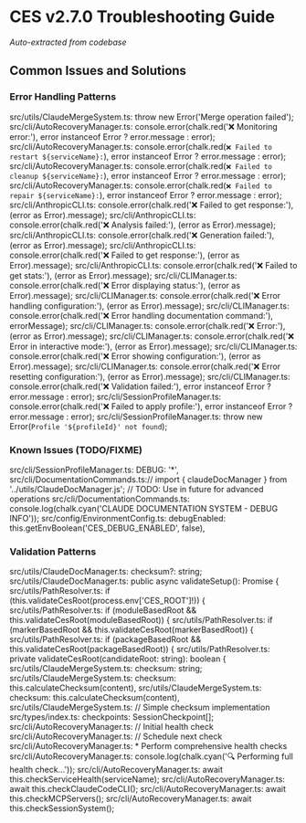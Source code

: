 # CES v2.7.0 Troubleshooting Guide

*Auto-extracted from codebase*

## Common Issues and Solutions

### Error Handling Patterns

src/utils/ClaudeMergeSystem.ts:            throw new Error('Merge operation failed');
src/cli/AutoRecoveryManager.ts:                console.error(chalk.red('❌ Monitoring error:'), error instanceof Error ? error.message : error);
src/cli/AutoRecoveryManager.ts:            console.error(chalk.red(`❌ Failed to restart ${serviceName}:`), error instanceof Error ? error.message : error);
src/cli/AutoRecoveryManager.ts:            console.error(chalk.red(`❌ Failed to cleanup ${serviceName}:`), error instanceof Error ? error.message : error);
src/cli/AutoRecoveryManager.ts:            console.error(chalk.red(`❌ Failed to repair ${serviceName}:`), error instanceof Error ? error.message : error);
src/cli/AnthropicCLI.ts:                    console.error(chalk.red('❌ Failed to get response:'), (error as Error).message);
src/cli/AnthropicCLI.ts:                    console.error(chalk.red('❌ Analysis failed:'), (error as Error).message);
src/cli/AnthropicCLI.ts:                    console.error(chalk.red('❌ Generation failed:'), (error as Error).message);
src/cli/AnthropicCLI.ts:                            console.error(chalk.red('❌ Failed to get response:'), (error as Error).message);
src/cli/AnthropicCLI.ts:                    console.error(chalk.red('❌ Failed to get stats:'), (error as Error).message);
src/cli/CLIManager.ts:            console.error(chalk.red('❌ Error displaying status:'), (error as Error).message);
src/cli/CLIManager.ts:            console.error(chalk.red('❌ Error handling configuration:'), (error as Error).message);
src/cli/CLIManager.ts:            console.error(chalk.red('❌ Error handling documentation command:'), errorMessage);
src/cli/CLIManager.ts:                    console.error(chalk.red('❌ Error:'), (error as Error).message);
src/cli/CLIManager.ts:            console.error(chalk.red('❌ Error in interactive mode:'), (error as Error).message);
src/cli/CLIManager.ts:            console.error(chalk.red('❌ Error showing configuration:'), (error as Error).message);
src/cli/CLIManager.ts:            console.error(chalk.red('❌ Error resetting configuration:'), (error as Error).message);
src/cli/CLIManager.ts:            console.error(chalk.red('❌ Validation failed:'), error instanceof Error ? error.message : error);
src/cli/SessionProfileManager.ts:            console.error(chalk.red('❌ Failed to apply profile:'), error instanceof Error ? error.message : error);
src/cli/SessionProfileManager.ts:            throw new Error(`Profile '${profileId}' not found`);

### Known Issues (TODO/FIXME)

src/cli/SessionProfileManager.ts:                    DEBUG: '*',
src/cli/DocumentationCommands.ts:// import { claudeDocManager } from '../utils/ClaudeDocManager.js'; // TODO: Use in future for advanced operations
src/cli/DocumentationCommands.ts:            console.log(chalk.cyan('CLAUDE DOCUMENTATION SYSTEM - DEBUG INFO'));
src/config/EnvironmentConfig.ts:        debugEnabled: this.getEnvBoolean('CES_DEBUG_ENABLED', false),

### Validation Patterns

src/utils/ClaudeDocManager.ts:    checksum?: string;
src/utils/ClaudeDocManager.ts:    public async validateSetup(): Promise<ClaudeDocValidation> {
src/utils/PathResolver.ts:      if (this.validateCesRoot(process.env['CES_ROOT']!)) {
src/utils/PathResolver.ts:      if (moduleBasedRoot && this.validateCesRoot(moduleBasedRoot)) {
src/utils/PathResolver.ts:      if (markerBasedRoot && this.validateCesRoot(markerBasedRoot)) {
src/utils/PathResolver.ts:      if (packageBasedRoot && this.validateCesRoot(packageBasedRoot)) {
src/utils/PathResolver.ts:  private validateCesRoot(candidateRoot: string): boolean {
src/utils/ClaudeMergeSystem.ts:    checksum: string;
src/utils/ClaudeMergeSystem.ts:                checksum: this.calculateChecksum(content),
src/utils/ClaudeMergeSystem.ts:                checksum: this.calculateChecksum(content),
src/utils/ClaudeMergeSystem.ts:        // Simple checksum implementation
src/types/index.ts:    checkpoints: SessionCheckpoint[];
src/cli/AutoRecoveryManager.ts:        // Initial health check
src/cli/AutoRecoveryManager.ts:            // Schedule next check
src/cli/AutoRecoveryManager.ts:     * Perform comprehensive health checks
src/cli/AutoRecoveryManager.ts:        console.log(chalk.cyan('🔍 Performing full health check...'));
src/cli/AutoRecoveryManager.ts:            await this.checkServiceHealth(serviceName);
src/cli/AutoRecoveryManager.ts:        await this.checkClaudeCodeCLI();
src/cli/AutoRecoveryManager.ts:        await this.checkMCPServers();
src/cli/AutoRecoveryManager.ts:        await this.checkSessionSystem();
